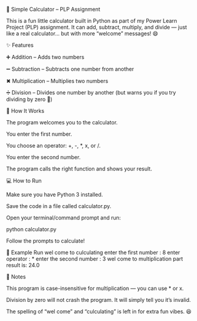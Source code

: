🧮 Simple Calculator – PLP Assignment

This is a fun little calculator built in Python as part of my Power Learn Project (PLP) assignment.
It can add, subtract, multiply, and divide — just like a real calculator… but with more “welcome” messages! 😄

✨ Features

➕ Addition – Adds two numbers

➖ Subtraction – Subtracts one number from another

✖ Multiplication – Multiplies two numbers

➗ Division – Divides one number by another (but warns you if you try dividing by zero 🚫)

📜 How It Works

The program welcomes you to the calculator.

You enter the first number.

You choose an operator: +, -, *, x, or /.

You enter the second number.

The program calls the right function and shows your result.

💻 How to Run

Make sure you have Python 3 installed.

Save the code in a file called calculator.py.

Open your terminal/command prompt and run:

python calculator.py


Follow the prompts to calculate!

📝 Example Run
wel come to culculating
enter the first number : 8
enter operator : *
enter the second number : 3
wel come to multiplication part
result is: 24.0

📌 Notes

This program is case-insensitive for multiplication — you can use * or x.

Division by zero will not crash the program. It will simply tell you it’s invalid.

The spelling of “wel come” and “culculating” is left in for extra fun vibes. 😆
